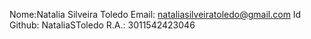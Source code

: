Nome:Natalia Silveira Toledo
Email: nataliasilveiratoledo@gmail.com
Id Github: NataliaSToledo
R.A.: 3011542423046
